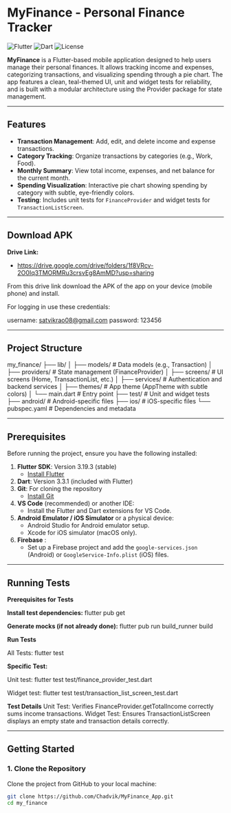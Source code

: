 # MyFinance - Personal Finance Tracker

![Flutter](https://img.shields.io/badge/Flutter-3.19.3-blue) ![Dart](https://img.shields.io/badge/Dart-3.3.1-blue) ![License](https://img.shields.io/badge/License-MIT-green)

**MyFinance** is a Flutter-based mobile application designed to help users manage their personal finances. It allows tracking income and expenses, categorizing transactions, and visualizing spending through a pie chart. The app features a clean, teal-themed UI, unit and widget tests for reliability, and is built with a modular architecture using the Provider package for state management.

---

## Features
- **Transaction Management**: Add, edit, and delete income and expense transactions.
- **Category Tracking**: Organize transactions by categories (e.g., Work, Food).
- **Monthly Summary**: View total income, expenses, and net balance for the current month.
- **Spending Visualization**: Interactive pie chart showing spending by category with subtle, eye-friendly colors.
- **Testing**: Includes unit tests for `FinanceProvider` and widget tests for `TransactionListScreen`.

---

## Download APK

**Drive Link:**
- https://drive.google.com/drive/folders/1f8VRcv-2O0Iq3TMORMRu3crsvEg8AmMD?usp=sharing
  
From this drive link download the APK of the app on your device (mobile phone) and install.

For logging in use these credentials:

username: satvikrao08@gmail.com
password: 123456

---

## Project Structure

my_finance/
├── lib/
│   ├── models/              # Data models (e.g., Transaction)
│   ├── providers/           # State management (FinanceProvider)
│   ├── screens/             # UI screens (Home, TransactionList, etc.)
│   ├── services/            # Authentication and backend services
│   ├── themes/              # App theme (AppTheme with subtle colors)
│   └── main.dart            # Entry point
├── test/                    # Unit and widget tests
├── android/                 # Android-specific files
├── ios/                     # iOS-specific files
└── pubspec.yaml             # Dependencies and metadata

---

## Prerequisites
Before running the project, ensure you have the following installed:

1. **Flutter SDK**: Version 3.19.3 (stable)
   - [Install Flutter](https://flutter.dev/docs/get-started/install)
2. **Dart**: Version 3.3.1 (included with Flutter)
3. **Git**: For cloning the repository
   - [Install Git](https://git-scm.com/downloads)
4. **VS Code** (recommended) or another IDE:
   - Install the Flutter and Dart extensions for VS Code.
5. **Android Emulator / iOS Simulator** or a physical device:
   - Android Studio for Android emulator setup.
   - Xcode for iOS simulator (macOS only).
6. **Firebase** :
   - Set up a Firebase project and add the `google-services.json` (Android) or `GoogleService-Info.plist` (iOS) files.

---

## Running Tests

**Prerequisites for Tests**

**Install test dependencies:**
flutter pub get

**Generate mocks (if not already done):**
flutter pub run build_runner build

**Run Tests**

All Tests:
flutter test

**Specific Test:**

Unit test:
flutter test test/finance_provider_test.dart

Widget test:
flutter test test/transaction_list_screen_test.dart

**Test Details**
Unit Test: Verifies FinanceProvider.getTotalIncome correctly sums income transactions.
Widget Test: Ensures TransactionListScreen displays an empty state and transaction details correctly.

---

## Getting Started

### 1. Clone the Repository
Clone the project from GitHub to your local machine:
```bash
git clone https://github.com/Chadvik/MyFinance_App.git
cd my_finance
